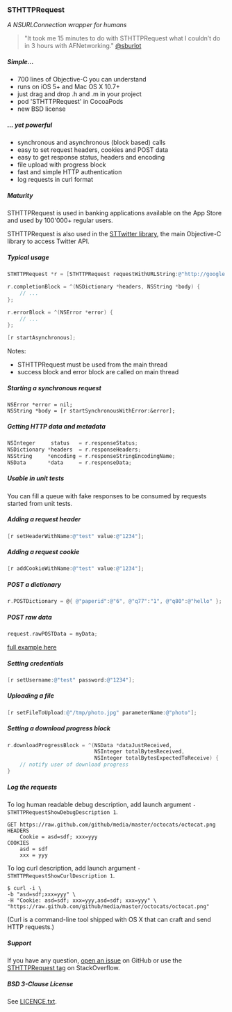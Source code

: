 ### STHTTPRequest

_A NSURLConnection wrapper for humans_

> "It took me 15 minutes to do with STHTTPRequest what I couldn’t do in 3 hours with AFNetworking." [@sburlot](https://twitter.com/sburlot/status/431816832144900096)

##### Simple...

-   700 lines of Objective-C you can understand
-   runs on iOS 5+ and Mac OS X 10.7+
-   just drag and drop .h and .m in your project
-   pod 'STHTTPRequest' in CocoaPods
-   new BSD license

##### ... yet powerful

-   synchronous and asynchronous (block based) calls
-   easy to set request headers, cookies and POST data
-   easy to get response status, headers and encoding
-   file upload with progress block
-   fast and simple HTTP authentication
-   log requests in curl format

##### Maturity

STHTTPRequest is used in banking applications available on the App Store and used by 100'000+ regular users.

STHTTPRequest is also used in the [STTwitter library](https://github.com/nst/STTwitter), the main Objective-C library to access Twitter API.

##### Typical usage

```Objective-C
STHTTPRequest *r = [STHTTPRequest requestWithURLString:@"http://google.com"];

r.completionBlock = ^(NSDictionary *headers, NSString *body) {
    // ...
};

r.errorBlock = ^(NSError *error) {
    // ...
};

[r startAsynchronous];
```
Notes:

- STHTTPRequest must be used from the main thread
- success block and error block are called on main thread

##### Starting a synchronous request

    NSError *error = nil;
    NSString *body = [r startSynchronousWithError:&error];

##### Getting HTTP data and metadata

```Objective-C
NSInteger     status   = r.responseStatus;
NSDictionary *headers  = r.responseHeaders;
NSString     *encoding = r.responseStringEncodingName;
NSData       *data     = r.responseData;
```

##### Usable in unit tests

You can fill a queue with fake responses to be consumed by requests started from unit tests.

##### Adding a request header

```Objective-C
[r setHeaderWithName:@"test" value:@"1234"];
```

##### Adding a request cookie

```Objective-C
[r addCookieWithName:@"test" value:@"1234"];
```

##### POST a dictionary

```Objective-C
r.POSTDictionary = @{ @"paperid":@"6", @"q77":"1", @"q80":@"hello" };
```

##### POST raw data

```Objective-C
request.rawPOSTData = myData;
```

[full example here](http://stackoverflow.com/questions/19176289/sthttprequest-how-to-postdata-not-key-value/19226132#19226132)

##### Setting credentials

```Objective-C
[r setUsername:@"test" password:@"1234"];
```

##### Uploading a file

```Objective-C
[r setFileToUpload:@"/tmp/photo.jpg" parameterName:@"photo"];
```

##### Setting a download progress block

```Objective-C
r.downloadProgressBlock = ^(NSData *dataJustReceived,
                            NSInteger totalBytesReceived,
                            NSInteger totalBytesExpectedToReceive) {
    // notify user of download progress
}
```

##### Log the requests

To log human readable debug description, add launch argument `-STHTTPRequestShowDebugDescription 1`.

    GET https://raw.github.com/github/media/master/octocats/octocat.png
    HEADERS
        Cookie = asd=sdf; xxx=yyy
    COOKIES
        asd = sdf
        xxx = yyy

To log curl description, add launch argument `-STHTTPRequestShowCurlDescription 1`.

    $ curl -i \
    -b "asd=sdf;xxx=yyy" \
    -H "Cookie: asd=sdf; xxx=yyy,asd=sdf; xxx=yyy" \
    "https://raw.github.com/github/media/master/octocats/octocat.png"

(Curl is a command-line tool shipped with OS X that can craft and send HTTP requests.)

##### Support

If you have any question, [open an issue](https://github.com/nst/STHTTPRequest/issues/new) on GitHub or use the [STHTTPRequest tag](http://stackoverflow.com/questions/tagged/sthttprequest) on StackOverflow.

##### BSD 3-Clause License

See [LICENCE.txt](LICENCE.txt).
